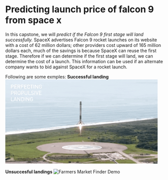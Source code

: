 # Predicting launch price of falcon 9 from space x
In this capstone, we will *predict if the Falcon 9 first stage will land successfully.* SpaceX advertises Falcon 9 rocket launches on its website with a cost of 62 million dollars; other providers cost upward of 165 million dollars each, much of the savings is because SpaceX can reuse the first stage. Therefore if we can determine if the first stage will land, we can determine the cost of a launch. This information can be used if an alternate company wants to bid against SpaceX for a rocket launch. 

Following are some exmples:
  **Successful landing**
  ![Farmers Market Finder Demo](images/landing_1.gif)
  
  
  
  
  **Unsuccesful landings**
  ![Farmers Market Finder Demo](images/crash.gif)

